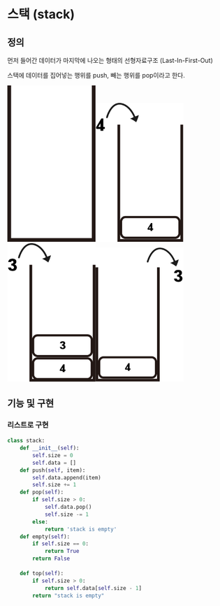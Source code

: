 # 스택 (stack)

## 정의

먼저 들어간 데이터가 마지막에 나오는 형태의 선형자료구조 (Last-In-First-Out)

스택에 데이터를 집어넣는 행위를 push, 빼는 행위를 pop이라고 한다.

<img src = "../image/stack/stack1.png" width="40%" height="40%"/><img src = "../image/stack/stack2.png" width="40%" height="40%"/>
<img src = "../image/stack/stack3.png" width="40%" height="40%"/><img src = "../image/stack/stack4.png" width="40%" height="40%"/>

## 기능 및 구현

### 리스트로 구현

```python
class stack:
    def __init__(self):
        self.size = 0
        self.data = []
    def push(self, item):
        self.data.append(item)
        self.size += 1
    def pop(self):
        if self.size > 0:
            self.data.pop()
            self.size -= 1
        else:
            return 'stack is empty'
    def empty(self):
        if self.size == 0:
            return True
        return False
    
    def top(self):
        if self.size > 0:
            return self.data[self.size - 1]
        return "stack is empty"
```

